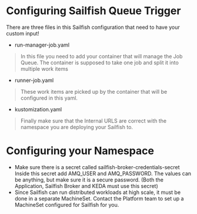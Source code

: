 # Configuring Sailfish Queue Trigger

There are three files in this Sailfish configuration that need to have your custom input!

 - run-manager-job.yaml
 > In this file you need to add your container that will manage the Job Queue. The container is supposed to take one job and split it into multiple work items
 - runner-job.yaml 
 > These work items are picked up by the container that will be configured in this yaml.
 - kustomization.yaml
 > Finally make sure that the Internal URLS are correct with the namespace you are deploying your Sailfish to.


# Configuring your Namespace
- Make sure there is a secret called sailfish-broker-credentials-secret
Inside this secret add AMQ_USER and AMQ_PASSWORD. The values can be anything, but make sure it is a secure password. (Both the Application, Sailfish Broker and KEDA must use this secret)
- Since Sailfish can run distributed workloads at high scale, it must be done in a separate MachineSet. Contact the Platform team to set up a MachineSet configured for Sailfish for you.
